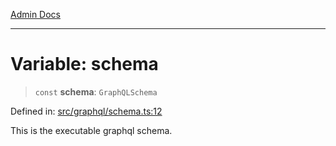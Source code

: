 [Admin Docs](/)

***

# Variable: schema

> `const` **schema**: `GraphQLSchema`

Defined in: [src/graphql/schema.ts:12](https://github.com/Suyash878/talawa-api/blob/3646aad880eea5a7cfb665aa9031a4d873c30798/src/graphql/schema.ts#L12)

This is the executable graphql schema.
